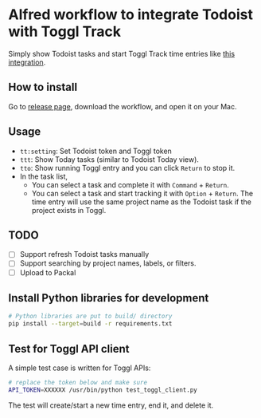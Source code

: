 # Alfred workflow to integrate Todoist with Toggl Track

Simply show Todoist tasks and start Toggl Track time entries like [this integration](https://todoist.com/help/articles/use-toggl-track-with-todoist).

## How to install
Go to [release page](https://github.com/jkw552403/todoist-/releases), download the workflow, and open it on your Mac.

## Usage
- `tt:setting`: Set Todoist token and Toggl token
- `ttt`: Show Today tasks (similar to Todoist Today view).
- `tto`: Show running Toggl entry and you can click `Return` to stop it.
- In the task list,
  - You can select a task and complete it with `Command` + `Return`.
  - You can select a task and start tracking it with `Option` + `Return`. The time entry will use the same project name as the Todoist task if the project exists in Toggl.

## TODO
- [ ] Support refresh Todoist tasks manually
- [ ] Support searching by project names, labels, or filters.
- [ ] Upload to Packal

## Install Python libraries for development
```bash
# Python libraries are put to build/ directory
pip install --target=build -r requirements.txt
```

## Test for Toggl API client
A simple test case is written for Toggl APIs:
```bash
# replace the token below and make sure
API_TOKEN=XXXXXX /usr/bin/python test_toggl_client.py
```
The test will create/start a new time entry, end it, and delete it.
